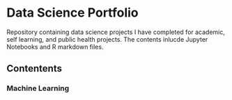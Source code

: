 # Data Science Portfolio
Repository containing data science projects I have completed for academic, self learning, and public health projects. The contents inlucde Jupyter Notebooks and R markdown files.
## Contentents
### Machine Learning
